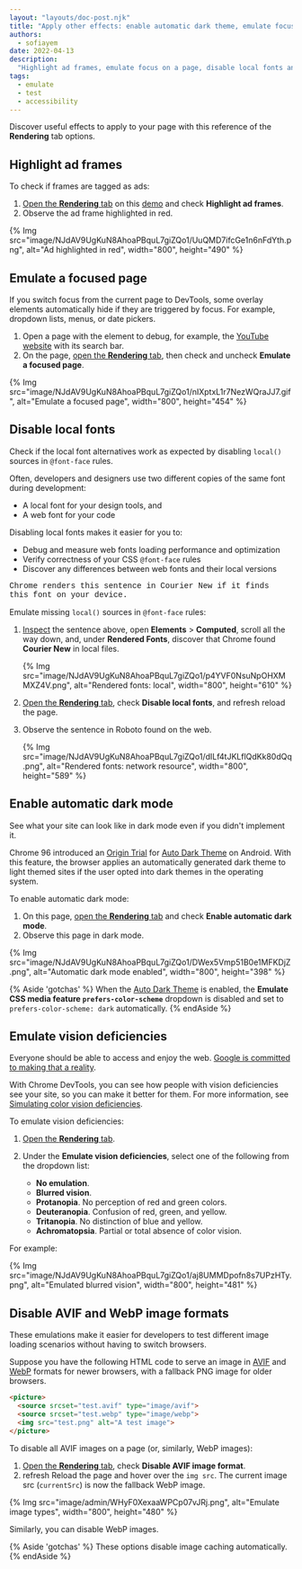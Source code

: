 ```yaml
---
layout: "layouts/doc-post.njk"
title: "Apply other effects: enable automatic dark theme, emulate focus, and more"
authors:
  - sofiayem
date: 2022-04-13
description:
  "Highlight ad frames, emulate focus on a page, disable local fonts and image formats, enable an automatic dark theme, and emulate vision deficiencies."
tags:
  - emulate
  - test
  - accessibility
---
```


<link href="https://fonts.googleapis.com/icon?family=Material+Icons"
      rel="stylesheet">

Discover useful effects to apply to your page with this reference of the **Rendering** tab options.

## Highlight ad frames

To check if frames are tagged as ads:

1. [Open the **Rendering** tab](/docs/devtools/rendering#open-rendering)  on this [demo](https://heavy-ads.glitch.me/) and check **Highlight ad frames**.
1. Observe the ad frame highlighted in red.

{% Img src="image/NJdAV9UgKuN8AhoaPBquL7giZQo1/UuQMD7ifcGe1n6nFdYth.png", alt="Ad highlighted in red", width="800", height="490" %}

## Emulate a focused page

If you switch focus from the current page to DevTools, some overlay elements automatically hide if they are triggered by focus. For example, dropdown lists, menus, or date pickers.

1. Open a page with the element to debug, for example, the [YouTube website](https://www.youtube.com/watch?v=zFVWeOKZBHs) with its search bar.
1. On the page, [open the **Rendering** tab](/docs/devtools/rendering#open-rendering), then check and uncheck **Emulate a focused page**.

<div class="elevation--2">
{% Img src="image/NJdAV9UgKuN8AhoaPBquL7giZQo1/nIXptxL1r7NezWQraJJ7.gif", alt="Emulate a focused page", width="800", height="454" %}
</div>

## Disable local fonts

Check if the local font alternatives work as expected by disabling `local()` sources in `@font-face` rules.

Often, developers and designers use two different copies of the same font during development:

- A local font for your design tools, and
- A web font for your code

Disabling local fonts makes it easier for you to:

- Debug and measure web fonts loading performance and optimization
- Verify correctness of your CSS `@font-face` rules
- Discover any differences between web fonts and their local versions

<style>
    @font-face {
      font-family: "Courier New";
      src: local("Courier New"), url(https://fonts.gstatic.com/s/roboto/v29/KFOmCnqEu92Fr1Mu4mxKKTU1Kg.woff2) format('woff2');
    }
    .text-box {
      font-family: 'Courier New';
    }
</style>
<div class="text-box">Chrome renders this sentence in Courier New if it finds this font on your device.</div>

Emulate missing `local()` sources in `@font-face` rules:

1. [Inspect](/docs/devtools/open/#elements) the sentence above, open **Elements** > **Computed**, scroll all the way down, and, under **Rendered Fonts**, discover that Chrome found **Courier New** in local files.

   {% Img src="image/NJdAV9UgKuN8AhoaPBquL7giZQo1/p4YVF0NsuNpOHXMMXZ4V.png", alt="Rendered fonts: local", width="800", height="610" %}

1. [Open the **Rendering** tab](/docs/devtools/rendering#open-rendering), check **Disable local fonts**, and <span class="material-icons">refresh</span> reload the page.
1. Observe the sentence in Roboto found on the web.

   {% Img src="image/NJdAV9UgKuN8AhoaPBquL7giZQo1/dILf4tJKLflQdKk80dQq.png", alt="Rendered fonts: network resource", width="800", height="589" %}

## Enable automatic dark mode

See what your site can look like in dark mode even if you didn't implement it.

Chrome 96 introduced an [Origin Trial](/blog/origin-trials/) for [Auto Dark Theme](/blog/auto-dark-theme/) on Android. With this feature, the browser applies an automatically generated dark theme to light themed sites if the user opted into dark themes in the operating system.

To enable automatic dark mode:

1. On this page, [open the **Rendering** tab](/docs/devtools/rendering#open-rendering) and check **Enable automatic dark mode**.
1. Observe this page in dark mode.

{% Img src="image/NJdAV9UgKuN8AhoaPBquL7giZQo1/DWex5Vmp51B0e1MFKDjZ.png", alt="Automatic dark mode enabled", width="800", height="398" %}

{% Aside 'gotchas' %}
When the [Auto Dark Theme](/blog/auto-dark-theme/) is enabled, the **Emulate CSS media feature `prefers-color-scheme`** dropdown is disabled and set to `prefers-color-scheme: dark` automatically.
{% endAside %}

## Emulate vision deficiencies

Everyone should be able to access and enjoy the web. [Google is committed to making that a reality](https://www.google.com/accessibility/).

With Chrome DevTools, you can see how people with vision deficiencies see your site, so you can make it better for them. For more information, see [Simulating color vision deficiencies](/blog/cvd/).

To emulate vision deficiencies:

1. [Open the **Rendering** tab](/docs/devtools/rendering#open-rendering).
1. Under the **Emulate vision deficiencies**, select one of the following from the dropdown list:

   - **No emulation**.
   - **Blurred vision**.
   - **Protanopia**. No perception of red and green colors.
   - **Deuteranopia**. Confusion of red, green, and yellow.
   - **Tritanopia**. No distinction of blue and yellow.
   - **Achromatopsia**. Partial or total absence of color vision.

  For example:

{% Img src="image/NJdAV9UgKuN8AhoaPBquL7giZQo1/aj8UMMDpofn8s7UPzHTy.png", alt="Emulated blurred vision", width="800", height="481" %}

## Disable AVIF and WebP image formats

These emulations make it easier for developers to test different image loading scenarios without having to switch browsers.

Suppose you have the following HTML code to serve an image in [AVIF](https://web.dev/compress-images-avif/) and [WebP](https://web.dev/serve-images-webp/) formats for newer browsers, with a fallback PNG image for older browsers.

```html
<picture>
  <source srcset="test.avif" type="image/avif">
  <source srcset="test.webp" type="image/webp">
  <img src="test.png" alt="A test image">
</picture>
```

To disable all AVIF images on a page (or, similarly, WebP images):

1. [Open the **Rendering** tab](/docs/devtools/rendering#open-rendering), check **Disable AVIF image format**.
1. <span class="material-icons">refresh</span> Reload the page and hover over the
`img src`. The current image src (`currentSrc`) is now the fallback WebP image.

{% Img src="image/admin/WHyF0XexaaWPCp07vJRj.png", alt="Emulate image types", width="800", height="480" %}

Similarly, you can disable WebP images. 

{% Aside 'gotchas' %}
These options disable image caching automatically. 
{% endAside %}
